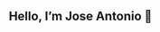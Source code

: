 
<h2 align="center"> Hello, I’m Jose Antonio 👋</h2>

<!-- 
<p>    
    <img align="right" width="420px" src="https://scontent.fhmo2-2.fna.fbcdn.net/v/t1.0-9/123338450_10214393058419868_6491019204627060330_o.jpg?_nc_cat=100&ccb=2&_nc_sid=09cbfe&_nc_ohc=VBwl2N38r1cAX8rJjpX&_nc_ht=scontent.fhmo2-2.fna&oh=0924117e2650156a9fa02b24c9936198&oe=6015D7FB" />           
</p>

I am a Shopify developer at [Team54](https://team54.co/), software engineering student and a passionate 

#### :briefcase: I’m working with
<p>    
    <img width="38px" src="https://upload.wikimedia.org/wikipedia/commons/thumb/3/38/HTML5_Badge.svg/1200px-HTML5_Badge.svg.png" />
    <img width="38px" src="https://redmine.cautivatech.com/redmine/attachments/download/747/js-logo-1.png" />
    <img width="38px" src="https://cdn.iconscout.com/icon/free/png-512/shopify-226579.png" />  
    <img width="38px" src="https://user-images.githubusercontent.com/674621/71187801-14e60a80-2280-11ea-94c9-e56576f76baf.png" />    
    <img width="40px" src="https://andrewsmithdeveloper.com/img/sass-new.4c1dd90f.png" />              
</p>

#### 🧪 I’m learning    
<p>
    <img width="38px" src="https://seeklogo.com/images/N/nodejs-logo-FBE122E377-seeklogo.com.png" />  
    <img width="38px" src="https://cdn.auth0.com/blog/react-js/react.png" />     
    <img width="38px" src="https://upload.wikimedia.org/wikipedia/commons/4/4c/Typescript_logo_2020.svg" />  
    <img width="38px" src="https://media.discordapp.net/attachments/763633854011015228/794803096894046248/5847f40ecef1014c0b5e488a.png" />  
    <img width="38px" src="https://upload.wikimedia.org/wikipedia/commons/thumb/b/b2/Bootstrap_logo.svg/1200px-Bootstrap_logo.svg.png" />  
    
    
</p>

#### 💪 I’ve previously worked with  
<p>
    <img width="38px" src="https://upload.wikimedia.org/wikipedia/commons/thumb/8/82/C_Sharp_logo.png/715px-C_Sharp_logo.png" />      
    <img width="102px" src="https://media.discordapp.net/attachments/763633854011015228/794800876082561075/Sin_titulo.png" />
    <img width="38px" src="https://upload.wikimedia.org/wikipedia/commons/thumb/5/59/Visual_Studio_Icon_2019.svg/125px-Visual_Studio_Icon_2019.svg.png" />   
</p>

#### 👌 Other skills 
<p>
        <img width="38px" src="https://cdn.discordapp.com/attachments/763633854011015228/794805471264636948/heroku-logo-stroke-gradient.svg" />  
     <img width="38px" src="https://sdtimes.com/wp-content/uploads/2018/08/logo-glyph.png" />     
    <img width="38px" src="https://digibuc.com/cursos/wp-content/uploads/2019/06/3420e571b3d7a4a348d8fad91e3bfda4.png" />          
      <img width="45px" src="https://blog.desafiolatam.com/wp-content/uploads/2018/05/java-logo.png" />  
    
</p>

- 🌱 I’m currently learning ...
- 👯 I’m looking to collaborate on ...
- 🤔 I’m looking for help with ...
- 💬 Ask me about ...
- 📫 How to reach me: ...
- 😄 Pronouns: ...
- ⚡ Fun fact: ...
-->
